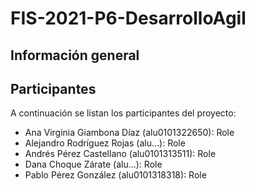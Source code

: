 # FIS-2021-P6-DesarrolloAgil
## Información general

## Participantes
A continuación se listan los participantes del proyecto:
* Ana Virginia Giambona Díaz (alu0101322650): Role
* Alejandro Rodríguez Rojas (alu...): Role
* Andrés Pérez Castellano (alu0101313511): Role
* Dana Choque Zárate (alu...): Role
* Pablo Pérez González (alu0101318318): Role

